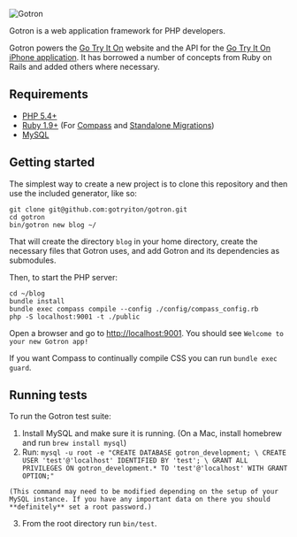 ![Gotron](http://assets.gotryiton.com/img/gotron/ff91430392/logo-m.png)

Gotron is a web application framework for PHP developers.

Gotron powers the [Go Try It On](http://www.gotryiton.com) website and the API for the [Go Try It On iPhone application](https://itunes.apple.com/us/app/go-try-it-on/id398392143?mt=8). It has borrowed a number of concepts from Ruby on Rails and added others where necessary.

## Requirements

- [PHP 5.4+](http://php.net/)
- [Ruby 1.9+](http://www.ruby-lang.org/en/) (For [Compass](http://compass-style.org/) and [Standalone Migrations](https://github.com/thuss/standalone-migrations))
- [MySQL](http://www.mysql.com/)

## Getting started

The simplest way to create a new project is to clone this repository and then use the included generator, like so:

    git clone git@github.com:gotryiton/gotron.git
    cd gotron
    bin/gotron new blog ~/

That will create the directory `blog` in your home directory, create the necessary files that Gotron uses, and add Gotron and its dependencies as submodules.

Then, to start the PHP server:

    cd ~/blog
    bundle install
    bundle exec compass compile --config ./config/compass_config.rb
    php -S localhost:9001 -t ./public

Open a browser and go to [http://localhost:9001](http://localhost:9001). You should see `Welcome to your new Gotron app!`

If you want Compass to continually compile CSS you can run `bundle exec guard`.

## Running tests

To run the Gotron test suite:

  1. Install MySQL and make sure it is running. (On a Mac, install homebrew and run `brew install mysql`)
  2. Run:
    ```
    mysql -u root -e "CREATE DATABASE gotron_development; \
      CREATE USER 'test'@'localhost' IDENTIFIED BY 'test'; \
      GRANT ALL PRIVILEGES ON gotron_development.* TO 'test'@'localhost' WITH GRANT OPTION;"
    ```

    (This command may need to be modified depending on the setup of your MySQL instance. If you have any important data on there you should **definitely** set a root password.)
  3. From the root directory run `bin/test`.

